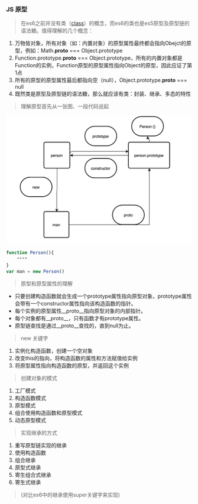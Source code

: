 
### JS 原型

> 在es6之前并没有类（[class](https://es6.ruanyifeng.com/#docs/class)）的概念，而es6的类也是es5原型及原型链的语法糖。值得理解的几个概念：

1. 万物皆对象，所有对象（如：内置对象）的原型属性最终都会指向Obejct的原型，例如：Math.__proto__ === Object.prototype
2. Function.prototype.__proto__ === Object.prototype，所有的内置对象都是Function的实例，Function原型的原型属性指向Object的原型，因此应证了第1点
3. 所有的原型的原型属性最后都指向空（null），Object.prototype.__proto__ === null
4. 既然类是原型及原型链的语法糖，那么就应该有类：封装、继承、多态的特性

> 理解原型首先从一张图、一段代码说起

![原型](./50238680.png)

```js
function Person(){ 
    ****
}
var man = new Person()
```
> 原型和原型属性的理解

- 只要创建构造函数就会生成一个prototype属性指向原型对象，prototype属性会带有一个constructor属性指向该构造函数的指针。
- 每个实例的原型属性__proto__指向原型对象的内部指针。
- 每个对象都有__proto__，只有函数才有prototype属性。
- 原型链查找是通过__proto__查找的，直到null为止。

> new 关键字
1. 实例化构造函数，创建一个空对象
2. 改变this的指向，将构造函数的属性和方法赋值给实例
3. 将原型属性指向构造函数的原型，并返回这个实例

> 创建对象的模式
1. 工厂模式
2. 构造函数模式
3. 原型模式
4. 组合使用构造函数和原型模式
5. 动态原型模式

> 实现继承的方式
1. 重写原型链实现的继承
2. 使用构造函数
3. 组合继承
4. 原型式继承
5. 寄生组合式继承
6. 寄生式继承
> (对比es6中的继承使用super关键字来实现)